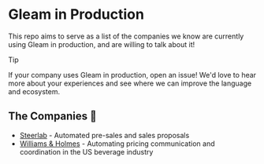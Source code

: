 # Gleam in Production

This repo aims to serve as a list of the companies we know are currently using Gleam in production,
and are willing to talk about it!

> [!TIP]
> If your company uses Gleam in production, open an issue! We'd love to hear more about your
> experiences and see where we can improve the language and ecosystem.

## The Companies 💜

- [Steerlab](https://www.steerlab.ai/) - Automated pre-sales and sales proposals
- [Williams & Holmes](https://www.williamsandholmes.com/) - Automating pricing communication and
  coordination in the US beverage industry

